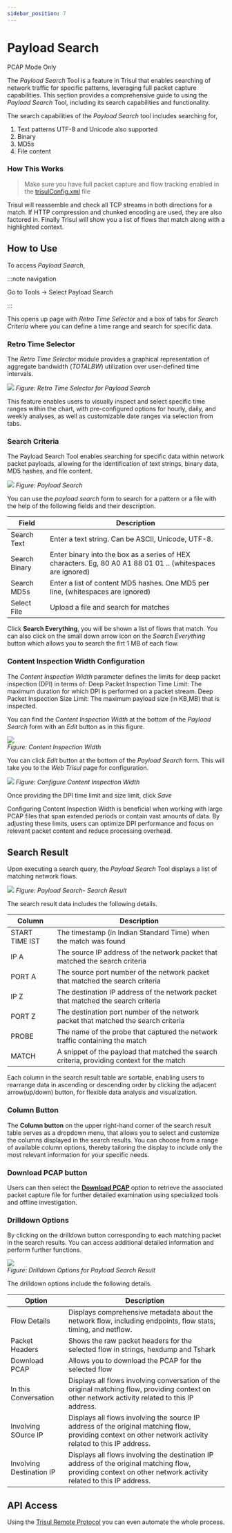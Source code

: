 ```yaml
---
sidebar_position: 7
---
```


# Payload Search
<span class="badge badge--primary">PCAP Mode Only</span>  

The *Payload Search* Tool is a feature in Trisul that enables searching of network traffic for specific patterns, leveraging full packet capture capabilities. This section provides a comprehensive guide to using the *Payload Search* Tool, including its search capabilities and functionality.

The search capabilities of the *Payload Search* tool includes searching for,

1. Text patterns UTF-8 and Unicode also supported
2. Binary
3. MD5s
4. File content

### How This Works

> Make sure you have full packet capture and flow tracking enabled in the [trisulConfig.xml](/docs/ref/trisulconfig) file

Trisul will reassemble and check all TCP streams in both directions for
a match. If HTTP compression and chunked encoding are used, they are
also factored in. Finally Trisul will show you a list of flows that
match along with a highlighted context.


## How to Use

To access *Payload Search*,

:::note navigation

Go to Tools -> Select Payload Search

:::

This opens up page with *Retro Time Selector* and a box of tabs for *Search Criteria* where you can define a time range and search for specific data.

### Retro Time Selector

The *Retro Time Selector* module provides a graphical representation of aggregate bandwidth (*TOTALBW*) utilization over user-defined time intervals. 

![](images/payloadsearch1.png)
*Figure: Retro Time Selector for Payload Search*

This feature enables users to visually inspect and select specific time ranges within the chart, with pre-configured options for hourly, daily, and weekly analyses, as well as customizable date ranges via selection from tabs.

### Search Criteria

The Payload Search Tool enables searching for specific data within network packet payloads, allowing for the identification of text strings, binary data, MD5 hashes, and file content.

![](images/payloadsearch2.png)
*Figure: Payload Search*

You can use the *payload search* form to search for a pattern or a file with the help of the following fields and their description.


| Field         | Description                                                                     |
| ------------- | ------------------------------------------------------------------------------- |
| Search Text   | Enter a text string. Can be ASCII, Unicode, UTF-8.                              |
| Search Binary | Enter binary into the box as a series of HEX characters. Eg, 80 A0 A1 88 01 01 .. (whitespaces are ignored)                                                                          |
| Search MD5s   | Enter a list of content MD5 hashes. One MD5 per line, (whitespaces are ignored) |
| Select File   | Upload a file and search for matches                                            |

Click **Search Everything**, you will be shown a list of flows that match. You can also click on the small down arrow icon on the *Search Everything* button which allows you to search the firt 1 MB of each flow.

### Content Inspection Width Configuration

The *Content Inspection Width* parameter defines the limits for deep packet inspection (DPI) in terms of:
Deep Packet Inspection Time Limit: The maximum duration for which DPI is performed on a packet stream.
Deep Packet Inspection Size Limit: The maximum payload size (in KB,MB) that is inspected.

You can find the *Content Inspection Width* at the bottom of the *Payload Search* form with an *Edit* button as in this figure.

![](images/dpicontentwidth.png)  
*Figure: Content Inspection Width*

You can click *Edit* button at the bottom of the *Payload Search* form. This will take you  to the *Web Trisul* page for configuration.


![](images/contentinspectionwidth.png)
*Figure: Configure Content Inspection Width*

Once providing the DPI time limit and size limit, click *Save*

Configuring Content Inspection Width is beneficial when working with large PCAP files that span extended periods or contain vast amounts of data. By adjusting these limits, users can optimize DPI performance and focus on relevant packet content and reduce processing overhead.

## Search Result

Upon executing a search query, the *Payload Search* Tool displays a list of matching network flows. 

![](images/payloadsearch_searchresult.png) 
*Figure: Payload Search- Search Result*

The search result data includes the following details.

| Column         | Description                                                                                |
|----------------|--------------------------------------------------------------------------------------------|
| START TIME IST | The timestamp (in Indian Standard Time) when the match was found                           |
| IP A           | The source IP address of the network packet that matched the search criteria               |
| PORT A         | The source port number of the network packet that matched the search criteria              |
| IP Z           | The destination IP address of the network packet that matched the search criteria          |
| PORT Z         | The destination port number of the network packet that matched the search criteria         |
| PROBE          | The name of the probe that captured the network traffic containing the match               |
| MATCH          | A snippet of the payload that matched the search criteria, providing context for the match |                 

Each column in the search result table are sortable, enabling users to rearrange data in ascending or descending order by clicking the adjacent arrow(up/down) button, for flexible data analysis and visualization.

### Column Button

The **Column button** on the upper right-hand corner of the search result table serves as a dropdown menu, that allows you to select and customize the columns displayed in the search results. You can choose from a range of available column options, thereby tailoring the display to include only the most relevant information for your specific needs.

### Download PCAP button

Users can then select the [**Download PCAP**](/docs/ug/ui/elements#download-pcap-button) option to retrieve the associated packet capture file for further detailed examination using specialized tools and offline investigation.

### Drilldown Options

By clicking on the drilldown button corresponding to each matching packet in the search results. You can access additional detailed information and perform further functions.

![](images/drilldownoptions_pcap.png)  
*Figure: Drilldown Options for Payload Search Result*

The drilldown options include the following details.

| Option                   | Description                                                                         |
|--------------------------|-------------------------------------------------------------------------------------|
| Flow Details             | Displays comprehensive metadata about the network flow, including endpoints, flow stats, timing, and netflow.
| Packet Headers           | Shows the raw packet headers for the selected flow in strings, hexdump and Tshark   |
| Download PCAP            | Allows you to download the PCAP for the selected flow
| In this Conversation     | Displays all flows involving conversation of the original matching flow, providing context on other network activity related to this IP address.                                                    |
| Involving SOurce IP      | Displays all flows involving the source IP address of the original matching flow, providing context on other network activity related to this IP address.                                          |
| Involving Destination IP | Displays all flows involving the destination IP address of the original matching flow, providing context on other network activity related to this IP address.                                    |

## API Access

Using the [Trisul Remote Protocol](/docs/trp/) you can even automate the whole process.
